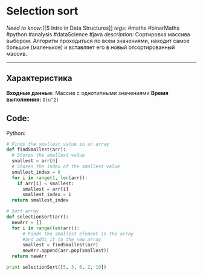 # Selection sort
*Need to know:*[[$ Intro in Data Structures]]
*tegs:* #maths #binarMaths #python #analysis #dataScience #java
*description:* Сортировка массива выбором. Алгоритм проходиться по всем значениями, находит самое большое (маленькое) и вставляет его в новый отсортированный массив.

---
## Характеристика
**Входные данные:** Массив с однотипными значениями
**Время выполнения:** `O(n^2)`


## Code:
Python:
```py
# Finds the smallest value in an array
def findSmallest(arr):
  # Stores the smallest value
  smallest = arr[0]
  # Stores the index of the smallest value
  smallest_index = 0
  for i in range(1, len(arr)):
    if arr[i] < smallest:
      smallest = arr[i]
      smallest_index = i
  return smallest_index

# Sort array
def selectionSort(arr):
  newArr = []
  for i in range(len(arr)):
      # Finds the smallest element in the array
	  #and adds it to the new array
      smallest = findSmallest(arr)
      newArr.append(arr.pop(smallest))
  return newArr

print selectionSort([5, 3, 6, 2, 10])
```